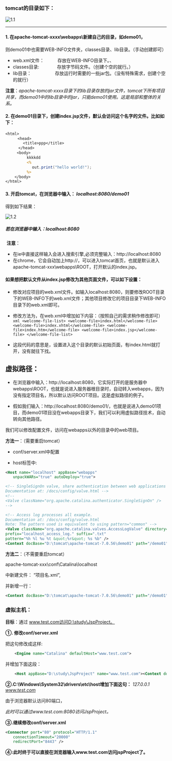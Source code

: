 ### tomcat的目录如下：

![1.1](https://github.com/HuNanMan/notes-javaWeb-YanQun/blob/master/pictures/1/1.1.png)

********

#### 1. 在apache-tomcat-xxxx\webapps\新建自己的目录，如demo01，

则demo01中也需要WEB-INFO文件夹，classes目录、lib目录。（手动创建即可）

* web.xml文件：　　　存放在WEB-INFO目录下。、
* classes目录:　　　　存放字节码文件。（创建个空的就行。）
* lib目录：　　　　　   存放运行时需要的一些jar包。（没有特殊需求，创建个空的就行）

**注意**：_apache-tomcat-xxxx目录下的lib目录存放的jar文件，tomcat下所有项目共享，而demo01中的lib目录中的jar，只能demo01使用。这是局部和整体的关系。_



#### 2. 在demo01目录下，创建index.jsp文件，默认会访问这个名字的文件。比如如下：

```jsp
<html>
　　	<head> 
　　　	　<title>ppp</title>
　	 </head>
	 <body>
　　		kkkkdd
　　		<%
　　　		　out.print("hello world!");
　　		%>
	</body>
</html>
```

#### 3. 开启tomcat，在浏览器中输入：  _localhost:8080/demo01_

得到如下结果：

![1.2](https://github.com/HuNanMan/notes-javaWeb-YanQun/blob/master/pictures/1/1.2.png)

##### 若在浏览器中输入：localhost:8080

​     **注意**：

* 在ie中直接这样输入会进入搜索引擎,必须完整输入：http://localhost:8080
* 在chrome，它会自动加上http://，可以进入tomcat首页，也就是默认进入apache-tomcat-xxx\webapps\ROOT，打开默认的index.jsp。



#### 如果想把默认文件从index.jsp修改为其他页面文件，可以如下设置：

* 修改对应项目的web.xml文件。如输入localhost:8080，则要修改ROOT目录下的WEB-INFO下的web.xml文件；其他项目修改它的项目目录下WEB-INFO目录下的web.xml即可。

* 修改方法为，在web.xml中增加如下内容：（按照自己的需求稍作修改即可）
				```xml
						<welcome-file-list>
							<welcome-file>index.html</welcome-file>
							<welcome-file>index.xhtml</welcome-file>
							<welcome-file>index.htm</welcome-file>
							<welcome-file>index.jsp</welcome-file>
						</welcome-file-list>
				```

* 这段代码的意思是，设置进入这个目录的默认初始页面，有index.html就打开，没有就往下找。



## 虚拟路径：

* 在浏览器中输入：http://localhost:8080，它实际打开的是服务器中 webapps\ROOT，也就是说进入服务器根目录时，自动转入webapps，因为没有指定项目名，所以默认访问ROOT项目。这是虚拟路径的例子。

* 假如我们输入：http://localhost:8080/demo01/，也就是说进入demo01项目，而demo01项目没在webapps目录下，我们可以利用虚拟路径技术，自动转向其他路径。

我们可以修改配置文件，访问在webapps以外的目录中的web项目。

 

**方法一**：（需要重启tomcat）

* conf/server.xml中配置

* host标签中:

```xml
<Host name="localhost" appBase="webapps"
　　unpackWARs="true" autoDeploy="true">

<!-- SingleSignOn valve, share authentication between web applications
Documentation at: /docs/config/valve.html -->
<!--
<Valve className="org.apache.catalina.authenticator.SingleSignOn" />
-->

<!-- Access log processes all example.
Documentation at: /docs/config/valve.html
Note: The pattern used is equivalent to using pattern="common" -->
<Valve className="org.apache.catalina.valves.AccessLogValve" directory="logs"
prefix="localhost_access_log." suffix=".txt"
pattern="%h %l %u %t &quot;%r&quot; %s %b" />
<Context docBase="D:\tomcat\apache-tomcat-7.0.56\demo01" path="/demo01" /><!--插入这段代码.从/demo01转入D:\tomcat\apache-tomcat-7.0
```


**方法二**：（不需要重启tomcat）

apache-tomcat-xxx\conf\Catalina\localhost

中新建文件：   “项目名.xml”,

并新增一行：
```xml
<Context docBase="D:\tomcat\apache-tomcat-7.0.56\demo01" path="/demo01" />
```



### 虚拟主机：

**目标**：通过 www.test.com访问D:\study\JspProject。

 

**①. 修改conf/server.xml**

把这句修改成这样:
```xml
	<Engine name="Catalina" defaultHost="www.test.com">
```

并增加下面这段：
```xml
	<Host appBase="D:\study\JspProject" name="www.test.com"><Context docBase="D:\study\JspProject" path="/"/></Host>*

```


**②.C:\Windows\System32\drivers\etc\host增加下面这句：**
		_127.0.0.1 www.test.com_

由于浏览器默认访问80端口，

*此时可以通过www.test.com:8080访问JspProject。*

 

 

**③.继续修改conf/server.xml**
```xml
<Connector port="80" protocol="HTTP/1.1"
　　connectionTimeout="20000"
　　redirectPort="8443" />
```

**④:此时终于可以直接在浏览器输入www.test.com访问jspProject了。**
